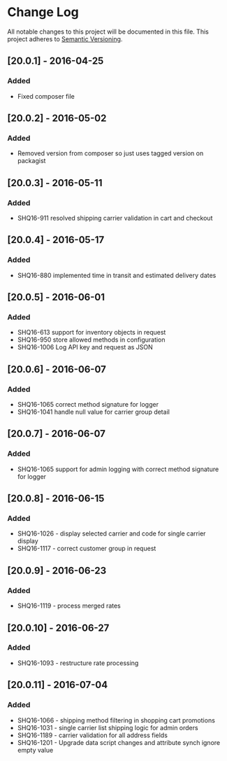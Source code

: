 # Change Log
All notable changes to this project will be documented in this file.
This project adheres to [Semantic Versioning](http://semver.org/).

## [20.0.1] - 2016-04-25
### Added
- Fixed composer file

## [20.0.2] - 2016-05-02
### Added
- Removed version from composer so just uses tagged version on packagist

## [20.0.3] - 2016-05-11
### Added
- SHQ16-911 resolved shipping carrier validation in cart and checkout

## [20.0.4] - 2016-05-17
### Added
- SHQ16-880 implemented time in transit and estimated delivery dates

## [20.0.5] - 2016-06-01
### Added
- SHQ16-613 support for inventory objects in request
- SHQ16-950 store allowed methods in configuration
- SHQ16-1006 Log API key and request as JSON

## [20.0.6] - 2016-06-07
### Added
- SHQ16-1065 correct method signature for logger
- SHQ16-1041 handle null value for carrier group detail

## [20.0.7] - 2016-06-07
### Added
- SHQ16-1065 support for admin logging with correct method signature for logger

## [20.0.8] - 2016-06-15
### Added
- SHQ16-1026 - display selected carrier and code for single carrier display
- SHQ16-1117 - correct customer group in request

## [20.0.9] - 2016-06-23
### Added
- SHQ16-1119 - process merged rates

## [20.0.10] - 2016-06-27
### Added
- SHQ16-1093 - restructure rate processing

## [20.0.11] - 2016-07-04
### Added
- SHQ16-1066 - shipping method filtering in shopping cart promotions
- SHQ16-1031 - single carrier list shipping logic for admin orders
- SHQ16-1189 - carrier validation for all address fields
- SHQ16-1201 - Upgrade data script changes and attribute synch ignore empty value